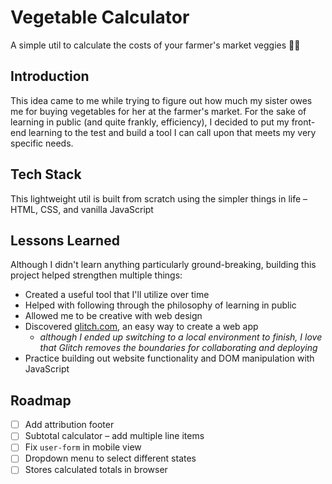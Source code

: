 # Vegetable Calculator

A simple util to calculate the costs of your farmer's market veggies 🍃💨

## Introduction

This idea came to me while trying to figure out how much my sister owes me for buying vegetables for her at the farmer's market. For the sake of learning in public (and quite frankly, efficiency), I decided to put my front-end learning to the test and build a tool I can call upon that meets my very specific needs.

## Tech Stack

This lightweight util is built from scratch using the simpler things in life – HTML, CSS, and vanilla JavaScript

## Lessons Learned

Although I didn't learn anything particularly ground-breaking, building this project helped strengthen multiple things:

- Created a useful tool that I'll utilize over time
- Helped with following through the philosophy of learning in public
- Allowed me to be creative with web design
- Discovered [glitch.com](https://glitch.com), an easy way to create a web app
  - _although I ended up switching to a local environment to finish, I love that Glitch removes the boundaries for collaborating and deploying_
- Practice building out website functionality and DOM manipulation with JavaScript

## Roadmap

- [ ] Add attribution footer
- [ ] Subtotal calculator – add multiple line items
- [ ] Fix `user-form` in mobile view
- [ ] Dropdown menu to select different states
- [ ] Stores calculated totals in browser

